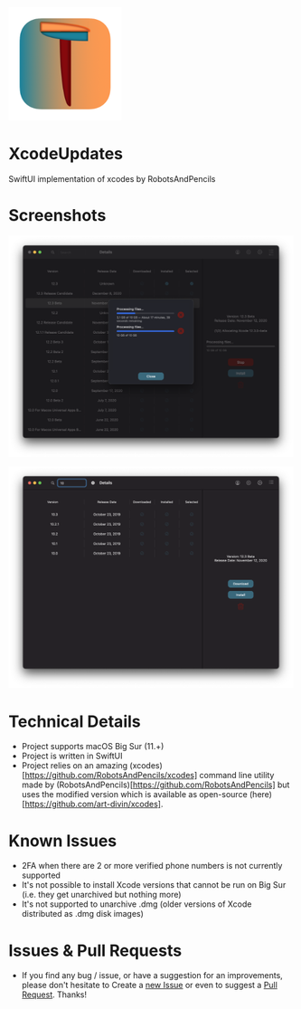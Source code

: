 <p align="left">
    <img src="AppIcon.png" width="200" max-width="90%" alt="XcodeUpdates" />
</p>

# XcodeUpdates
SwiftUI implementation of xcodes by RobotsAndPencils

# Screenshots

<p align="left">
    <img src="downloads.png" width="600" max-width="90%" alt="Downloads List" />
</p>
<p align="left">
    <img src="search.png" width="600" max-width="90%" alt="Search Functionality" />
</p>

# Technical Details
- Project supports macOS Big Sur (11.+)
- Project is written in SwiftUI
- Project relies on an amazing (xcodes)[https://github.com/RobotsAndPencils/xcodes] command line utility made by (RobotsAndPencils)[https://github.com/RobotsAndPencils] but uses the modified version which is available as open-source (here)[https://github.com/art-divin/xcodes].

# Known Issues
- 2FA when there are 2 or more verified phone numbers is not currently supported
- It's not possible to install Xcode versions that cannot be run on Big Sur (i.e. they get unarchived but nothing more)
- It's not supported to unarchive .dmg (older versions of Xcode distributed as .dmg disk images)

# Issues & Pull Requests
- If you find any bug / issue, or have a suggestion for an improvements, please don't hesitate to Create a [new Issue](https://github.com/art-divin/XcodeUpdates/issues/new/choose) or even to suggest a [Pull Request](https://github.com/art-divin/XcodeUpdates/compare). Thanks!
